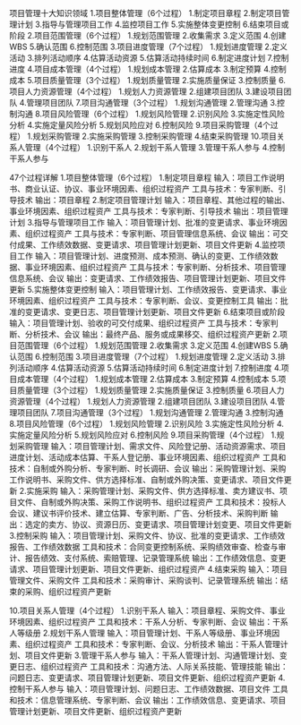 项目管理十大知识领域
1.项目整体管理（6个过程）
1.制定项目章程
2.制定项目管理计划
3.指导与管理项目工作
4.监控项目工作
5.实施整体变更控制
6.结束项目或阶段
2.项目范围管理（6个过程）
1.规划范围管理
2.收集需求
3.定义范围
4.创建WBS
5.确认范围
6.控制范围
3.项目进度管理（7个过程）
1.规划进度管理
2.定义活动
3.排列活动顺序
4.估算活动资源
5.估算活动持续时间
6.制定进度计划
7.控制进度
4.项目成本管理（4个过程）
1.规划成本管理
2.估算成本
3.制定预算
4.控制成本
5.项目质量管理（3个过程）
1.规划质量管理
2.实施质量保证
3.控制质量
6.项目人力资源管理（4个过程）
1.规划人力资源管理
2.组建项目团队
3.建设项目团队
4.管理项目团队
7.项目沟通管理（3个过程）
1.规划沟通管理
2.管理沟通
3.控制沟通
8.项目风险管理（6个过程）
1.规划风险管理
2.识别风险
3.实施定性风险分析
4.实施定量风险分析
5.规划风险应对
6.控制风险
9.项目采购管理（4个过程）
1.规划采购管理
2.实施采购管理
3.控制采购管理
4.结束采购管理
10.项目关系人管理（4个过程）
1.识别干系人
2.规划干系人管理
3.管理干系人参与
4.控制干系人参与


47个过程详解
1.项目整体管理（6个过程）
1.制定项目章程
输入：项目工作说明书、商业认证、协议、事业环境因素、组织过程资产
工具与技术：专家判断、引导技术
输出：项目章程
2.制定项目管理计划
输入：项目章程、其他过程的输出、事业环境因素、组织过程资产
工具与技术：专家判断、引导技术
输出：项目管理计划
3.指导与管理项目工作
输入：项目管理计划、批准的变更请求、事业环境因素、组织过程资产
工具与技术：专家判断、项目管理信息系统、会议
输出：可交付成果、工作绩效数据、变更请求、项目管理计划更新、项目文件更新
4.监控项目工作
输入：项目管理计划、进度预测、成本预测、确认的变更、工作绩效数据、事业环境因素、组织过程资产
工具与技术：专家判断、分析技术、项目管理信息系统、会议
输出：变更请求、工作绩效报告、项目管理计划更新、项目文件更新
5.实施整体变更控制
输入：项目管理计划、工作绩效报告、变更请求、事业环境因素、组织过程资产
工具与技术：专家判断、会议、变更控制工具
输出：批准的变更请求、变更日志、项目管理计划更新、项目文件更新
6.结束项目或阶段
输入：项目管理计划、验收的可交付成果、组织过程资产
工具与技术：专家判断、分析技术、会议
输出：最终产品、服务或成果移交、组织过程资产更新
2.项目范围管理（6个过程）
1.规划范围管理
2.收集需求
3.定义范围
4.创建WBS
5.确认范围
6.控制范围
3.项目进度管理（7个过程）
1.规划进度管理
2.定义活动
3.排列活动顺序
4.估算活动资源
5.估算活动持续时间
6.制定进度计划
7.控制进度
4.项目成本管理（4个过程）
1.规划成本管理
2.估算成本
3.制定预算
4.控制成本
5.项目质量管理（3个过程）
1.规划质量管理
2.实施质量保证
3.控制质量
6.项目人力资源管理（4个过程）
1.规划人力资源管理
2.组建项目团队
3.建设项目团队
4.管理项目团队
7.项目沟通管理（3个过程）
1.规划沟通管理
2.管理沟通
3.控制沟通
8.项目风险管理（6个过程）
1.规划风险管理
2.识别风险
3.实施定性风险分析
4.实施定量风险分析
5.规划风险应对
6.控制风险
9.项目采购管理（4个过程）
1.规划采购管理
输入：项目管理计划、需求文件、风险登记册、活动资源需求、项目进度计划、活动成本估算、干系人登记册、事业环境因素、组织过程资产
工具和技术：自制或外购分析、专家判断、时长调研、会议
输出：采购管理计划、采购工作说明书、采购文件、供方选择标准、自制或外购决策、变更请求、项目文件更新
2.实施采购
输入：采购管理计划、采购文件、供方选择标准、卖方建议书、项目文件、自制或外购决策、采购工作说明书、组织过程资产
工具和技术：投标人会议、建议书评价技术、建立估算、专家判断、广告、分析技术、采购判断
输出：选定的卖方、协议、资源日历、变更请求、项目管理计划变更、项目文件更新
3.控制采购
输入：项目管理计划、采购文件、协议、批准的变更请求、工作绩效报告、工作绩效数据
工具和技术：合同变更控制系统、采购绩效审查、检查与审计、报告绩效、支付系统、索赔管理、记录管理系统
输出：工作绩效信息、变更请求、项目管理计划更新、项目文件更新、组织过程资产
4.结束采购
输入：项目管理文件、采购文件
工具和技术：采购审计、采购谈判、记录管理系统
输出：结束的采购、组织过程资产更新

10.项目关系人管理（4个过程）
1.识别干系人
输入：项目章程、采购文件、事业环境因素、组织过程资产
工具和技术：干系人分析、专家判断、会议
输出：干系人等级册
2.规划干系人管理
输入：项目管理计划、干系人等级册、事业环境因素、组织过程资产
工具和技术：专家判断、会议、分析技术
输出：干系人管理计划、项目文件更新
3.管理干系人参与
输入：干系人管理计划、沟通管理计划、变更日志、组织过程资产
工具和技术：沟通方法、人际关系技能、管理技能
输出：问题日志、变更请求、项目管理计划更新、项目文件更新、组织过程资产更新
4.控制干系人参与
输入：项目管理计划、问题日志、工作绩效数据、项目文件
工具和技术：信息管理系统、专家判断、会议
输出：工作绩效信息、变更请求、项目管理计划更新、项目文件更新、组织过程资产更新
